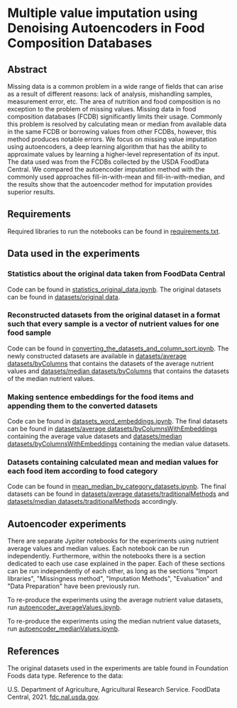 # Multiple value imputation using Denoising Autoencoders in Food Composition Databases

## Abstract

Missing data is a common problem in a wide range of fields that can arise as a result of different reasons: lack of analysis, mishandling samples, measurement error, etc. The area of nutrition and food composition is no exception to the problem of missing values. Missing data in food composition databases (FCDB) significantly limits their usage. Commonly this problem is resolved by calculating mean or median from available data in the same FCDB or borrowing values from other FCDBs, however, this method produces notable errors. We focus on missing value imputation using autoencoders, a deep learning algorithm that has the ability to approximate values by learning a higher-level representation of its input. The data used was from the FCDBs collected by the USDA FoodData Central. We compared the autoencoder imputation method with the commonly used approaches fill-in-with-mean and fill-in-with-median, and the results show that the autoencoder method for imputation provides superior results.

## Requirements

Required libraries to run the notebooks can be found in [requirements.txt](requirements.txt). 

## Data used in the experiments

### Statistics about the original data taken from FoodData Central

Code can be found in [statistics_original_data.ipynb](statistics_original_data.ipynb). The original datasets can be found in [datasets/original data](https://github.com/gjorshoskaivana/MIDA-in-FCDBs/tree/master/datasets/original%20data). 

### Reconstructed datasets from the original dataset in a format such that every sample is a vector of nutrient values for one food sample

Code can be found in [converting_the_datasets_and_column_sort.ipynb](converting_the_datasets_and_column_sort.ipynb). The newly constructed datasets are available in [datasets/average datasets/byColumns](https://github.com/gjorshoskaivana/MIDA-in-FCDBs/tree/master/datasets/average%20datasets/byColumns) that contains the datasets of the average nutrient values and [datasets/median datasets/byColumns](https://github.com/gjorshoskaivana/MIDA-in-FCDBs/tree/master/datasets/median%20datasets/byColumns) that contains the datasets of the median nutrient values. 

### Making sentence embeddings for the food items and appending them to the converted datasets

Code can be found in [datasets_word_embeddings.ipynb](datasets_word_embeddings.ipynb). The final datasets can be found in [datasets/average datasets/byColumnsWithEmbeddings](https://github.com/gjorshoskaivana/MIDA-in-FCDBs/tree/master/datasets/average%20datasets/byColumnsWithEmbeddings) containing the average value datasets and [datasets/median datasets/byColumnsWithEmbeddings](https://github.com/gjorshoskaivana/MIDA-in-FCDBs/tree/master/datasets/median%20datasets/byColumnsWithEmbeddings) containing the median value datasets. 

### Datasets containing calculated mean and median values for each food item according to food category

Code can be found in [mean_median_by_category_datasets.ipynb](mean_median_by_category_datasets.ipynb). The final datasets can be found in [datasets/average datasets/traditionalMethods](https://github.com/gjorshoskaivana/MIDA-in-FCDBs/tree/master/datasets/average%20datasets/traditionalMethods) and [datasets/median datasets/traditionalMethods](https://github.com/gjorshoskaivana/MIDA-in-FCDBs/tree/master/datasets/median%20datasets/traditionalMethods) accordingly. 

## Autoencoder experiments
There are separate Jypiter notebooks for the experiments using nutrient average values and median values. Each notebook can be run independently. Furthermore, within the notebooks there is a section dedicated to each use case explained in the paper. Each of these sections can be run independently of each other, as long as the sections "Import libraries", "Missingness method", "Imputation Methods", "Evaluation" and "Data Preparation" have been previously run. 

To re-produce the experiments using the average nutrient value datasets, run [autoencoder_averageValues.ipynb](autoencoder_averageValues.ipynb). 

To re-produce the experiments using the median nutrient value datasets, run [autoencoder_medianValues.ipynb](autoencoder_medianValues.ipynb). 

## References

The original datasets used in the experiments are table found in Foundation Foods data type. Reference to the data:

U.S. Department of Agriculture, Agricultural Research Service. FoodData Central, 2021. [fdc.nal.usda.gov](https://fdc.nal.usda.gov/).
